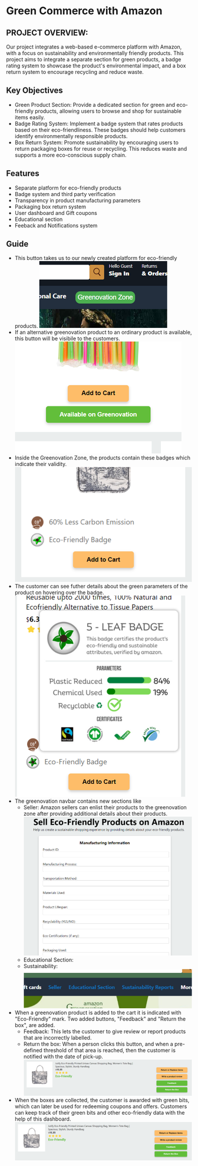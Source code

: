 # Green Commerce with Amazon

## PROJECT OVERVIEW: 

Our project integrates a web-based e-commerce platform with Amazon, with a focus on sustainability and environmentally friendly products. This project aims to integrate a separate section for green products, a badge rating system to showcase the product's environmental impact, and a box return system to encourage recycling and reduce waste.
## Key Objectives
- Green Product Section: Provide a dedicated section for green and eco-friendly products, allowing users to browse and shop for sustainable items easily.
- Badge Rating System: Implement a badge system that rates products based on their eco-friendliness. These badges should help customers identify environmentally responsible products.
- Box Return System:  Promote sustainability by encouraging users to return packaging boxes for reuse or recycling. This reduces waste and supports a more eco-conscious supply chain.

## Features

- Separate platform for eco-friendly products
- Badge system and third party verification
- Transparency in product manufacturing parameters
- Packaging box return system
- User dashboard and Gift coupons
- Educational section
- Feeback and Notifications system



## Guide

- This button takes us to our newly created platform for eco-friendly products.
![greenovation button](/screenshots/greenovation_button.png)
- If an alternative greenovation product to an ordinary product is available, this button will be visibile to the customers.
![available button](/screenshots/available_button.png) 
- Inside the Greenovation Zone, the products contain these badges which indicate their validity.
![badges](/screenshots/badges.png)
- The customer can see futher details about the green parameters of the product on hovering over the badge.
![badge parameters](/screenshots/badge_parameters.png)
- The greenovation navbar contains new sections like
    - Seller: Amazon sellers can enlist their products to the greenovation zone after providing additional details about their products.
    ![seller form](/screenshots/seller_form.png)
    - Educational Section: 
    - Sustainability: 
![navbargreen buttons](/screenshots/navbargreen_buttons.png)
- When a greenovation product is added to the cart it is indicated with "Eco-Friendly" mark. Two added buttons, "Feedback" and "Return the box", are added.
    - Feedback: This lets the customer to give review or report products that are incorrectly labelled.
    - Return the box: When a person clicks this button, and when a pre-defined threshold of that area is reached, then the customer is notified with the date of pick-up.
![feedback and returnbox](/screenshots/feedback_and_returnbox.png)
- When the boxes are collected, the customer is awarded with green bits, which can later be used for redeeming coupons and offers. Customers can keep track of their green bits and other eco-friendly data with the help of this dashboard.
![feedback and returnbox](/screenshots/feedback_and_returnbox.png)
